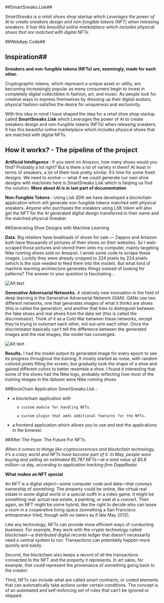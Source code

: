 ##SmartSneaks.Lisk##

_SmartSneaks is a retail shoes shop startup which Leverages the power of AI to create sneakers design and non-fungible tokens (NFT) when releasing sneakers. It has this beautiful online marketplace which includes physical shoes that are matched with digital NFTs._

##WebApp Code##

## Inspiration##

**Sneakers and non-fungible tokens (NFTs) are, seemingly, made for each other.**

Cryptographic tokens, which represent a unique asset or utility, are becoming increasingly popular as many consumers begin to invest in completely digital collectibles in fashion, art, and music. As people look for creative ways to express themselves by dressing up their digital avatars, physical fashion satisfies the desire for uniqueness and exclusivity.

With this idea in mind I have shaped the idea for a retail shoe shop startup called **SmartSneaks.Lisk** which Leverages the power of AI to create sneakers design and non-fungible tokens (NFTs) when releasing sneakers. It has this beautiful online marketplace which includes physical shoes that are matched with digital NFTs.


## How it works? - The pipeline of the project

**Artificial Intelligence**  :  If you went on Amazon, how many shoes would you find? Probably a lot right? But is there a lot of variety in them? At least in terms of sneakers, a lot of them look pretty similar. It’s time for some fresh designs. We need to evolve — what if we could generate our own shoe designs with machines here is SmartSneaks.Lisk which is helping us find the solution.
**More about AI is in last part of documentation**

**Non-Fungible Tokens**  :  Using Lisk SDK we have developed a blockchain application which will generate non-fungible tokens matched with physical sneakers. Anyone who purchases the sneakers using LSK token will also get the NFT for the AI generated digital design transferred in their name and the matched physical Sneaker.

##Generating Shoe Designs with Machine Learning

**Data.** Big retailers have boatloads of shoes for sale — Zappos and Amazon both have thousands of pictures of their shoes on their websites. So I web-scraped those pictures and stored them onto my computer, mainly targeting Nike running shoes sold on Amazon. I wrote some code to scrape these images. Luckily they were already cropped to 224 pixels by 224 pixels (which is the size needed to feed them into the model). But what kind of machine learning architecture generates things instead of looking for patterns? The answer to your question is fascinating…

![Alt text](https://miro.medium.com/max/963/1*vMpOVUhGLxWRJ3Q1dzm5xg.png)

**Generative Adversarial Networks.**  A relatively new innovation in the field of deep learning is the Generative Adversarial Network (GAN). GANs use two different networks, one that generates images of what it thinks are shoes (this is called the generator), and another that tries to distinguish between the fake shoes and real shoes from the data set (this is called the discriminator). Think of it as a Cold War between these networks, except they’re trying to outsmart each other, not out-arm each other. Once the discriminator basically can’t tell the difference between the generated images and the real images, the model has converged.

![Alt text](https://miro.medium.com/max/963/1*1Fvj3jE6zGazbdHEO1UiSg.png)

**Results.** I had the model output its generated image for every epoch to see its progress throughout the training. It mostly started as noise, with random colored pixels filling the screen, but gradually took the shape of a shoe and gained different colors to better resemble a shoe. I found it interesting that some of the shoes had the Nike logo, probably reflecting how most of the training images in the dataset were Nike running shoes.

##BlockChain Application SmartSneaks.Lisk :

- a blockchain application with

        a custom module for handling NFTs.

        a custom plugin that adds additional features for the NFTs.

- a frontend application which allows you to use and test the applications in the browser.

##After The Hype: The Future For NFTs

_When it comes to things like cryptocurrencies and blockchain technology, it’s a crazy world and NFTs have become part of it. In May, people were buying and selling an estimated 85,787 NFTs—at a total value of $5.8 million—a day, according to application tracking firm DappRadar._

**What makes an NFT special**

An NFT is a digital object—some computer code and data—that conveys ownership of something. The property could be online, like virtual real estate in some digital world or a special outfit in a video game. It might be something real: actual real estate, a painting, or seat at a concert. Then again, an NFT might be some hybrid, like the right to decide who can lease a room in a cooperative living space (something a San Francisco entrepreneur tried, though with no takers as if late May 2012).

Like any technology, NFTs can provide more efficient ways of conducting business. For example, they work with the crypto technology called blockchain—a distributed digital records ledger that doesn’t necessarily need a central system to run. Transactions can potentially happen more quickly and easily.

Second, the blockchain also keeps a record of all the transactions connected to the NFT and the property it represents. In art sales, for example, that could represent the provenance of something going back to the creator.

Third, NFTs can include what are called smart contracts, or coded elements that can automatically take actions under certain conditions. The concept is of an automated and self-enforcing set of rules that can’t be ignored or skipped.
